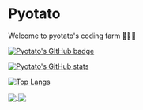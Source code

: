 # Pyotato

Welcome to pyotato's coding farm 🥑🥔🥕

[![Pyotato's GItHub badge](https://img.shields.io/badge/1st%20%20badge-firstbadge-lavender)](https://github.com/pyotato/github-readme-stats)

[![Pyotato's GitHub stats](https://github-readme-stats.vercel.app/api?username=pyotato)](https://github.com/pyotato/github-readme-stats)
   
[![Top Langs](https://github-readme-stats.vercel.app/api/top-langs/?username=pyotato&layout=compact)](https://github.com/pyotato/github-readme-stats)

<a href="https://github.com/pyotat/github-readme-stats">
  <img align="center" src="https://github-readme-stats.vercel.app/api/pin/?username=pyotato&repo=github-readme-stats" />
</a>
<a href="https://github.com/pyotato/convoychat">
  <img align="center" src="https://github-readme-stats.vercel.app/api/pin/?username=pyotato&repo=convoychat" />
</a>